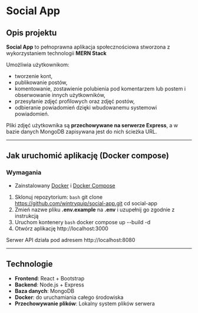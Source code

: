 # Social App

## Opis projektu

**Social App** to pełnoprawna aplikacja społecznościowa stworzona z wykorzystaniem technologii **MERN Stack**

Umożliwia użytkownikom:
- tworzenie kont,
- publikowanie postów,
- komentowanie, zostawienie polubienia pod komentarzem lub postem i obserwowanie innych użytkowników,
- przesyłanie zdjęć profilowych oraz zdjęć postów,
- odbieranie powiadomień dzięki wbudowanemu systemowi powiadomień.

Pliki zdjęć użytkownika są **przechowywane na serwerze Express**, a w bazie danych MongoDB zapisywana jest do nich ścieżka URL.

---

## Jak uruchomić aplikację (Docker compose)

### Wymagania

- Zainstalowany [Docker](https://www.docker.com/) i [Docker Compose](https://docs.docker.com/compose/)

1. Sklonuj repozytorium:
```bash```
git clone https://github.com/wintryquip/social-app.git
cd social-app
2. Zmień nazwe pliku **.env.example** na **.env** i uzupełnij go zgodnie z instrukcją
3. Uruchom kontenery
```bash```
docker compose up --build -d
4. Otwórz aplikację
http://localhost:3000

Serwer API działa pod adresem
http://localhost:8080

---

## Technologie
- **Frontend**: React + Bootstrap
- **Backend**: Node.js + Express
- **Baza danych**: MongoDB
- **Docker**: do uruchamiania całego środowiska
- **Przechowywanie plików**: Lokalny system plików serwera